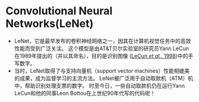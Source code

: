 # Convolutional Neural Networks(LeNet)

* LeNet，它是最早发布的卷积神经网络之一，因其在计算机视觉任务中的高效性能而受到广泛关注。 这个模型是由AT\&T贝尔实验室的研究员Yann LeCun在1989年提出的（并以其命名），目的是识别图像 ([LeCun _et al._, 1998](https://zh.d2l.ai/chapter\_references/zreferences.html#id90))中的手写数字。
* 当时，LeNet取得了与支持向量机（support vector machines）性能相媲美的成果，成为监督学习的主流方法。 LeNet被广泛用于自动取款机（ATM）机中，帮助识别处理支票的数字。 时至今日，一些自动取款机仍在运行Yann LeCun和他的同事Leon Bottou在上世纪90年代写的代码呢！

<figure><img src="../../.gitbook/assets/Screenshot 2024-01-26 at 3.19.27 PM.png" alt=""><figcaption></figcaption></figure>
